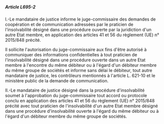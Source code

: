 ##### Article L695-2

I.-Le mandataire de justice informe le juge-commissaire des demandes de coopération et de communication adressées par le praticien de l'insolvabilité désigné dans une procédure ouverte par la juridiction d'un autre Etat membre, en application des articles 41 et 56 du règlement (UE) n° 2015/848 précité.

Il sollicite l'autorisation du juge-commissaire aux fins d'être autorisé à communiquer des informations confidentielles à tout praticien de l'insolvabilité désigné dans une procédure ouverte dans un autre Etat membre à l'encontre du même débiteur ou à l'égard d'un débiteur membre du même groupe de sociétés et informe sans délai le débiteur, tout autre mandataire de justice, les contrôleurs mentionnés à l'article L. 621-10 et le ministère public de la demande de communication.

II.-Le mandataire de justice désigné dans la procédure d'insolvabilité soumet à l'approbation du juge-commissaire tout accord ou protocole conclu en application des articles 41 et 56 du règlement (UE) n° 2015/848 précité avec tout praticien de l'insolvabilité d'un autre Etat membre désigné dans une procédure d'insolvabilité ouverte à l'égard du même débiteur ou à l'égard d'un débiteur membre du même groupe de sociétés.

